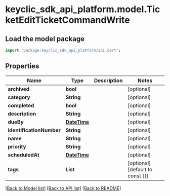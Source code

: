 # keyclic_sdk_api_platform.model.TicketEditTicketCommandWrite

## Load the model package
```dart
import 'package:keyclic_sdk_api_platform/api.dart';
```

## Properties
Name | Type | Description | Notes
------------ | ------------- | ------------- | -------------
**archived** | **bool** |  | [optional] 
**category** | **String** |  | [optional] 
**completed** | **bool** |  | [optional] 
**description** | **String** |  | [optional] 
**dueBy** | [**DateTime**](DateTime.md) |  | [optional] 
**identificationNumber** | **String** |  | [optional] 
**name** | **String** |  | [optional] 
**priority** | **String** |  | [optional] 
**scheduledAt** | [**DateTime**](DateTime.md) |  | [optional] 
**tags** | **List<String>** |  | [optional] [default to const []]

[[Back to Model list]](../README.md#documentation-for-models) [[Back to API list]](../README.md#documentation-for-api-endpoints) [[Back to README]](../README.md)


